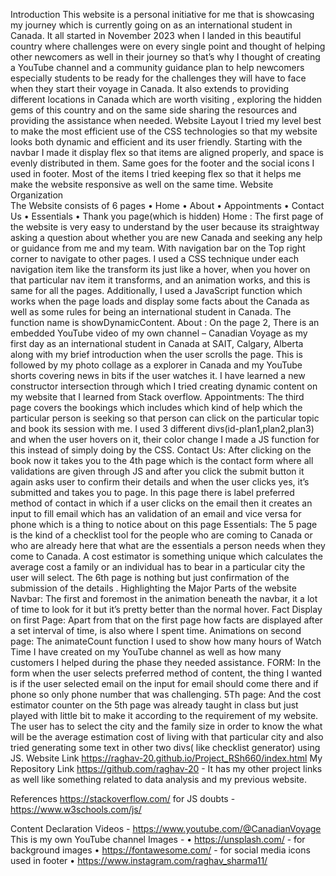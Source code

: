 Introduction 
This website  is a personal initiative for me that is showcasing my journey which is currently going on as an international student in Canada. It all started in November 2023 when I landed in this beautiful country where challenges were on every single point and thought of helping other newcomers as well in their journey so that’s why I thought of creating a YouTube channel and a community guidance plan to help newcomers especially students to be ready for the challenges they will have to face when they start their voyage in Canada. It also extends to providing different locations in Canada which are worth visiting , exploring the hidden gems of this country and on the same side sharing the resources and providing the assistance when needed.
Website Layout 
I tried my level best to make the most efficient use of the CSS technologies so that my website looks both dynamic and efficient and its user friendly. Starting with the navbar I made it display flex so that items are aligned properly, and space is evenly distributed in them. Same goes for the footer and the social icons I used in footer. Most  of the items I tried keeping flex so that it helps me make the website responsive as well on the same time.
Website Organization 	
The Website consists of 6 pages
•	Home
•	About
•	Appointments
•	Contact Us
•	Essentials
•	Thank you page(which is hidden)
Home : The first page of the website is very easy to understand by the user because its straightway asking a question about whether you are new Canada and seeking any help or guidance from me and my team. With navigation bar on the Top right corner to navigate to other pages. I used a CSS technique under each navigation item like the transform its just like a hover, when you hover on that particular nav item it transforms, and an animation works, and this is same for all the pages. Additionally, I used a JavaScript function which works when the page loads and display some facts about the Canada as well as some rules for being an international student in Canada. The function name is showDynamicContent. 
About : On the page 2, There is  an embedded YouTube video of my own channel – Canadian Voyage as my first day as an international student in Canada at SAIT, Calgary, Alberta along with my brief introduction when the user scrolls the page. This is followed by my photo collage as a explorer in Canada and my YouTube shorts covering news in bits if the user watches it.  I have learned a new constructor intersection through which I tried creating dynamic content on my website that I learned from Stack overflow. 
Appointments: The third page covers the bookings which includes which kind of help which the particular person is seeking so that person can click on the particular topic and book its session with me. I used 3 different divs(id-plan1,plan2,plan3) and when the user hovers on it, their color change I made a JS function for this instead of simply doing by the CSS.
Contact Us:  After clicking on the book now it takes you to the 4th page which is the contact form where all validations are given through JS and after you click the submit button it again asks user to confirm their details and when the user clicks yes, it’s submitted and takes you to page. In this page there is label preferred method of contact in which if a user clicks on the email then it creates an input to fill email which has an validation of an email and vice versa for phone which is a thing to notice about on this page
Essentials:   The 5 page is the kind of a checklist tool for the people who are coming to Canada or who are already here that what are the essentials a person needs when they come to Canada. A cost estimator is something unique which calculates the average cost a family or an individual has to bear in a particular city the user will select. The 6th page is nothing but just confirmation of the submission of the details .
Highlighting the Major Parts of the website
Navbar: The first and foremost in the animation beneath the navbar, it a lot of time to look for it but it’s pretty better than the normal hover.
Fact Display on first Page: Apart from that on the first page how facts are displayed after a set interval of time, is also where I spent time.
Animations on second page: The animateCount function I used to show how many hours of Watch  Time I have created on my YouTube channel as well as how many customers I helped during the phase they needed assistance. 
FORM: 
In the form when the user selects preferred method of content, the thing I wanted is if the user selected email on the input for email should come there and if phone so only phone number that was challenging. 
5Th page: And the cost estimator counter on the 5th page was already taught in class but just played with little bit to make it according to the requirement of my website. The user has to select the city and the family size in order to know the what will be the average estimation cost of living with that particular city and also tried generating some text in other two divs( like checklist generator) using JS.
Website Link
https://raghav-20.github.io/Project_RSh660/index.html
My Repository Link
https://github.com/raghav-20 - It has my other project links as well like something related to data analysis and my previous website.

References
https://stackoverflow.com/
for JS doubts - https://www.w3schools.com/js/

Content Declaration
Videos  - https://www.youtube.com/@CanadianVoyage
This is my own YouTube channel 
Images - 
•	https://unsplash.com/ - for background images
•	https://fontawesome.com/ - for social media icons used in footer
•	https://www.instagram.com/raghav_sharma11/






